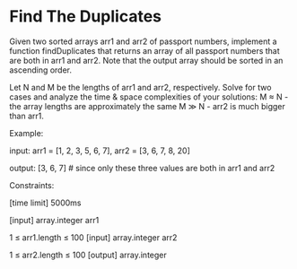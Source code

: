 # Find The Duplicates

Given two sorted arrays arr1 and arr2 of passport numbers, implement a function findDuplicates that returns an array of all passport numbers that are both in arr1 and arr2. Note that the output array should be sorted in an ascending order.

Let N and M be the lengths of arr1 and arr2, respectively. Solve for two cases and analyze the time & space complexities of your solutions: M ≈ N - the array lengths are approximately the same M ≫ N - arr2 is much bigger than arr1.

Example:

input:  arr1 = [1, 2, 3, 5, 6, 7], arr2 = [3, 6, 7, 8, 20]

output: [3, 6, 7] # since only these three values are both in arr1 and arr2

Constraints:

[time limit] 5000ms

[input] array.integer arr1

1 ≤ arr1.length ≤ 100
[input] array.integer arr2

1 ≤ arr2.length ≤ 100
[output] array.integer
